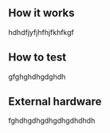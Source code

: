<!---

This file is used to generate your project datasheet. Please fill in the information below and delete any unused
sections.

You can also include images in this folder and reference them in the markdown. Each image must be less than
512 kb in size, and the combined size of all images must be less than 1 MB.
-->

## How it works

hdhdfjyfjhfhjfkhfkgf

## How to test

gfghghdhgdghdh

## External hardware

fghdhgdhgdhgdhgdhdhdh
